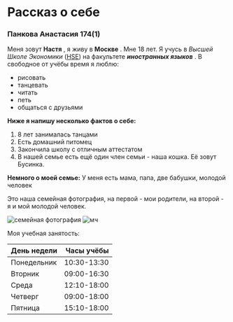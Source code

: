 # Рассказ о себе
### Панкова Анастасия 174(1)
Меня зовут **Настя** , я живу в **Москве** . Мне 18 лет. Я учусь в *Высшей Школе Экономики* ([HSE](https://www.hse.ru/)) на факультете ***иностранных языков*** .
В свободное от учёбы время я люблю:
+ рисовать
+ танцевать
+ читать
+ петь
+ общаться с друзьями

**Ниже я напишу несколько фактов о себе:**
1. 8 лет занималась танцами
2. Есть домашний питомец
3. Закончила школу с отличным аттестатом
4. В нашей семье есть ещё один член семьи - наша кошка. Её зовут Бусинка.

**Немного о моей семье:**
У меня есть мама, папа, две бабушки, молодой человек

Это наша семейная фотография, на первой - мои родители, на второй - я и мой молодой человек.

![семейная фотография](https://pp.userapi.com/c841039/v841039659/62170/df3XhEQ39Ns.jpg)
![мч](https://pp.userapi.com/c834104/v834104659/907bc/odbQwFLBOt4.jpg)

Моя учебная занятость:

| День недели |  Часы учёбы  |
|-------------|-------------:|
|Понедельник  |  10:30-13:30 |
|Вторник      |  09:00-16:30 |
|Среда        |  12:10-18:00 |
|Четверг      |  09:00-18:00 |
|Пятница      |  15:10-18:00 |
